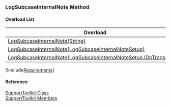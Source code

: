 ﻿### LogSubcaseInternalNote Method

#### Overload List

| Overload | Description |
| --- | --- |
| [LogSubcaseInternalNote(String)](FChoice.Toolkits.Clarify~FChoice.Toolkits.Clarify.Support.SupportToolkit~LogSubcaseInternalNote(String).md) |   |
| [LogSubcaseInternalNote(LogSubcaseInternalNoteSetup)](FChoice.Toolkits.Clarify~FChoice.Toolkits.Clarify.Support.SupportToolkit~LogSubcaseInternalNote(LogSubcaseInternalNoteSetup).md) |   |
| [LogSubcaseInternalNote(LogSubcaseInternalNoteSetup,IDbTransaction)](FChoice.Toolkits.Clarify~FChoice.Toolkits.Clarify.Support.SupportToolkit~LogSubcaseInternalNote(LogSubcaseInternalNoteSetup,IDbTransaction).md) |   |

[!include[Requirements](../partials/requirements.md)]



#### Reference

[SupportToolkit Class](FChoice.Toolkits.Clarify~FChoice.Toolkits.Clarify.Support.SupportToolkit.md)  
[SupportToolkit Members](FChoice.Toolkits.Clarify~FChoice.Toolkits.Clarify.Support.SupportToolkit_members.md)